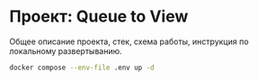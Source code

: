 # Проект: Queue to View
Общее описание проекта, стек, схема работы, инструкция по локальному развертыванию.

```bash
docker compose --env-file .env up -d
```